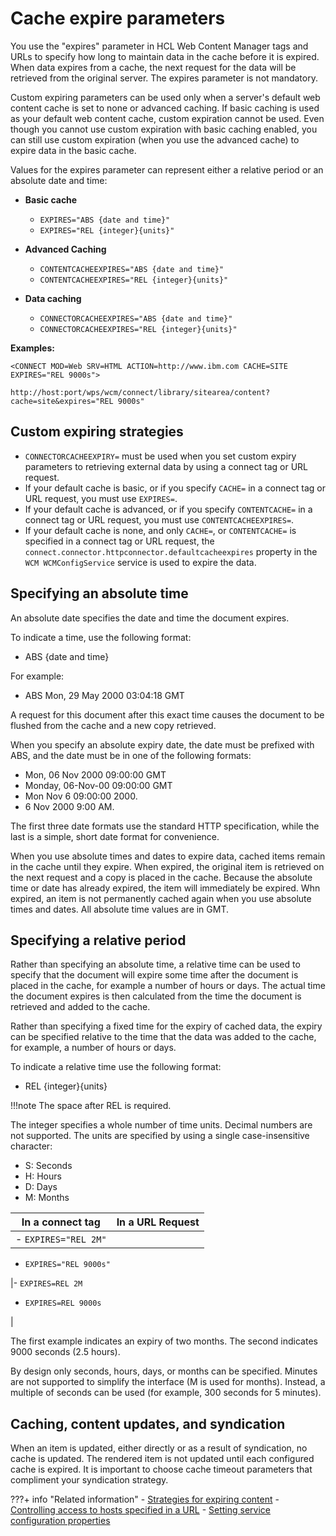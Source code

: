 # Cache expire parameters

You use the "expires" parameter in HCL Web Content Manager tags and URLs to specify how long to maintain data in the cache before it is expired. When data expires from a cache, the next request for the data will be retrieved from the original server. The expires parameter is not mandatory.

Custom expiring parameters can be used only when a server's default web content cache is set to none or advanced caching. If basic caching is used as your default web content cache, custom expiration cannot be used. Even though you cannot use custom expiration with basic caching enabled, you can still use custom expiration \(when you use the advanced cache\) to expire data in the basic cache.

Values for the expires parameter can represent either a relative period or an absolute date and time:

-   **Basic cache**

    -   `EXPIRES="ABS {date and time}"`
    -   `EXPIRES="REL {integer}{units}"`
-   **Advanced Caching**

    -   `CONTENTCACHEEXPIRES="ABS {date and time}"`
    -   `CONTENTCACHEEXPIRES="REL {integer}{units}"`
-   **Data caching**

    -   `CONNECTORCACHEEXPIRES="ABS {date and time}"`
    -   `CONNECTORCACHEEXPIRES="REL {integer}{units}"`

**Examples:**

```
<CONNECT MOD=Web SRV=HTML ACTION=http://www.ibm.com CACHE=SITE 
EXPIRES="REL 9000s">
```

```
http://host:port/wps/wcm/connect/library/sitearea/content?cache=site&expires="REL 9000s"
```

## Custom expiring strategies

-   `CONNECTORCACHEEXPIRY=` must be used when you set custom expiry parameters to retrieving external data by using a connect tag or URL request.
-   If your default cache is basic, or if you specify `CACHE=` in a connect tag or URL request, you must use `EXPIRES=`.
-   If your default cache is advanced, or if you specify `CONTENTCACHE=` in a connect tag or URL request, you must use `CONTENTCACHEEXPIRES=`.
-   If your default cache is none, and only `CACHE=`, or `CONTENTCACHE=` is specified in a connect tag or URL request, the `connect.connector.httpconnector.defaultcacheexpires` property in the `WCM WCMConfigService` service is used to expire the data.

## Specifying an absolute time

An absolute date specifies the date and time the document expires.

To indicate a time, use the following format:

-   ABS {date and time}

For example:

-   ABS Mon, 29 May 2000 03:04:18 GMT

A request for this document after this exact time causes the document to be flushed from the cache and a new copy retrieved.

When you specify an absolute expiry date, the date must be prefixed with ABS, and the date must be in one of the following formats:

-   Mon, 06 Nov 2000 09:00:00 GMT
-   Monday, 06-Nov-00 09:00:00 GMT
-   Mon Nov 6 09:00:00 2000.
-   6 Nov 2000 9:00 AM.

The first three date formats use the standard HTTP specification, while the last is a simple, short date format for convenience.

When you use absolute times and dates to expire data, cached items remain in the cache until they expire. When expired, the original item is retrieved on the next request and a copy is placed in the cache. Because the absolute time or date has already expired, the item will immediately be expired. Whn expired, an item is not permanently cached again when you use absolute times and dates. All absolute time values are in GMT.

## Specifying a relative period

Rather than specifying an absolute time, a relative time can be used to specify that the document will expire some time after the document is placed in the cache, for example a number of hours or days. The actual time the document expires is then calculated from the time the document is retrieved and added to the cache.

Rather than specifying a fixed time for the expiry of cached data, the expiry can be specified relative to the time that the data was added to the cache, for example, a number of hours or days.

To indicate a relative time use the following format:

-   REL {integer}{units}

!!!note
    The space after REL is required.

The integer specifies a whole number of time units. Decimal numbers are not supported. The units are specified by using a single case-insensitive character:

-   S: Seconds
-   H: Hours
-   D: Days
-   M: Months

|In a connect tag|In a URL Request|
|----------------|----------------|
|-   `EXPIRES="REL 2M"`
-   `EXPIRES="REL 9000s"`

|-   `EXPIRES=REL 2M`
-   `EXPIRES=REL 9000s`

|

The first example indicates an expiry of two months. The second indicates 9000 seconds (2.5 hours).

By design only seconds, hours, days, or months can be specified. Minutes are not supported to simplify the interface (M is used for months). Instead, a multiple of seconds can be used (for example, 300 seconds for 5 minutes).

## Caching, content updates, and syndication

When an item is updated, either directly or as a result of syndication, no cache is updated. The rendered item is not updated until each configured cache is expired. It is important to choose cache timeout parameters that compliment your syndication strategy.


???+ info "Related information" 
    -   [Strategies for expiring content](../../wcm_configuration/cfg_webcontent_delivery_env/caching_options/wcm_config_delivery_caching_expiring.md)
    -   [Controlling access to hosts specified in a URL](../../wcm_configuration/wcm_svc_cfg/wcm_config_accesshost.md)
    -   [Setting service configuration properties](../../../deployment/manage/config_portal_behavior/service_config_properties/index.md)

